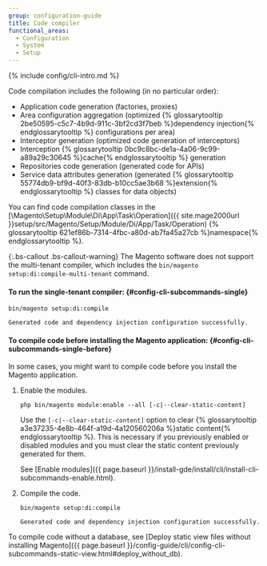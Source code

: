 ```yaml
---
group: configuration-guide
title: Code compiler
functional_areas:
  - Configuration
  - System
  - Setup
---
```


{% include config/cli-intro.md %}

Code compilation includes the following (in no particular order):

-   Application code generation (factories, proxies)
-   Area configuration aggregation (optimized {% glossarytooltip 2be50595-c5c7-4b9d-911c-3bf2cd3f7beb %}dependency injection{% endglossarytooltip %} configurations per area)
-   Interceptor generation (optimized code generation of interceptors)
-   Interception {% glossarytooltip 0bc9c8bc-de1a-4a06-9c99-a89a29c30645 %}cache{% endglossarytooltip %} generation
-   Repositories code generation (generated code for APIs)
-   Service data attributes generation (generated {% glossarytooltip 55774db9-bf9d-40f3-83db-b10cc5ae3b68 %}extension{% endglossarytooltip %} classes for data objects)

You can find code compilation classes in the [\Magento\Setup\Module\Di\App\Task\Operation]({{ site.mage2000url }}setup/src/Magento/Setup/Module/Di/App/Task/Operation) {% glossarytooltip 621ef86b-7314-4fbc-a80d-ab7fa45a27cb %}namespace{% endglossarytooltip %}.

{:.bs-callout .bs-callout-warning}
The Magento software does not support the multi-tenant compiler, which includes the `bin/magento setup:di:compile-multi-tenant` command.

#### To run the single-tenant compiler: {#config-cli-subcommands-single}

```
bin/magento setup:di:compile

Generated code and dependency injection configuration successfully.
```

#### To compile code before installing the Magento application: {#config-cli-subcommands-single-before}

In some cases, you might want to compile code before you install the Magento application.

1.  Enable the modules.

    ```
    php bin/magento module:enable --all [-c|--clear-static-content]
    ```

    Use the `[-c|--clear-static-content]` option to clear {% glossarytooltip a3e37235-4e8b-464f-a19d-4a120560206a %}static content{% endglossarytooltip %}. This is necessary if you previously enabled or disabled modules and you must clear the static content previously generated for them.

    See [Enable modules]({{ page.baseurl }}/install-gde/install/cli/install-cli-subcommands-enable.html).

1.  Compile the code.

    ```
    bin/magento setup:di:compile

    Generated code and dependency injection configuration successfully.
    ```

To compile code without a database, see [Deploy static view files without installing Magento]({{ page.baseurl }}/config-guide/cli/config-cli-subcommands-static-view.html#deploy_without_db).
